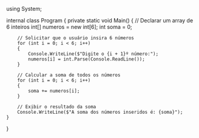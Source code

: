 using System;

internal class Program
{
    private static void Main()
    {
        // Declarar um array de 6 inteiros
        int[] numeros = new int[6];
        int soma = 0;

        // Solicitar que o usuário insira 6 números
        for (int i = 0; i < 6; i++)
        {
            Console.WriteLine($"Digite o {i + 1}º número:");
            numeros[i] = int.Parse(Console.ReadLine());
        }

        // Calcular a soma de todos os números
        for (int i = 0; i < 6; i++)
        {
            soma += numeros[i];
        }

        // Exibir o resultado da soma
        Console.WriteLine($"A soma dos números inseridos é: {soma}");
    }
}
